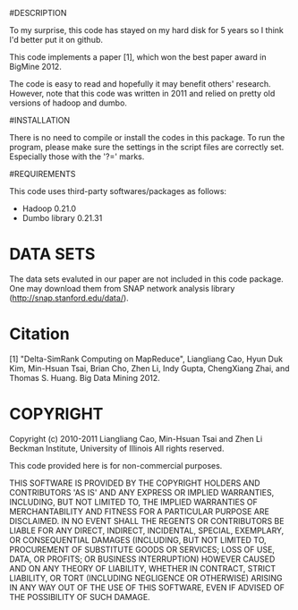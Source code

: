 

#DESCRIPTION

To my surprise, this code has stayed on my hard disk for 5 years so I think I'd better put it on github. 

This code implements a paper [1], which won the best paper award in BigMine 2012. 

The code is easy to read and hopefully it may benefit others' research. However, note that this code was written in 2011 and relied on pretty old versions of hadoop and dumbo. 


#INSTALLATION

There is no need to compile or install the codes in this package.
To run the program, please make sure the settings in the script files
are correctly set. Especially those with the '?=' marks.


#REQUIREMENTS

This code uses third-party softwares/packages as follows:
- Hadoop 0.21.0   
- Dumbo library 0.21.31   


# DATA SETS

The data sets evaluted in our paper are not included in this code package. 
One may download them from SNAP network analysis library 
(http://snap.stanford.edu/data/).

# Citation

[1] "Delta-SimRank Computing on MapReduce",
Liangliang Cao, Hyun Duk Kim, Min-Hsuan Tsai, Brian Cho, Zhen Li, Indy Gupta,
ChengXiang Zhai, and Thomas S. Huang. Big Data Mining 2012.


# COPYRIGHT
Copyright (c) 2010-2011 
Liangliang Cao, Min-Hsuan Tsai and Zhen Li
Beckman Institute, University of Illinois
All rights reserved.

This code provided here is for non-commercial purposes.

THIS SOFTWARE IS PROVIDED BY THE COPYRIGHT HOLDERS AND CONTRIBUTORS
'AS IS' AND ANY EXPRESS OR IMPLIED WARRANTIES, INCLUDING, BUT NOT
LIMITED TO, THE IMPLIED WARRANTIES OF MERCHANTABILITY AND FITNESS FOR
A PARTICULAR PURPOSE ARE DISCLAIMED.  IN NO EVENT SHALL THE REGENTS OR
CONTRIBUTORS BE LIABLE FOR ANY DIRECT, INDIRECT, INCIDENTAL, SPECIAL,
EXEMPLARY, OR CONSEQUENTIAL DAMAGES (INCLUDING, BUT NOT LIMITED TO,
PROCUREMENT OF SUBSTITUTE GOODS OR SERVICES; LOSS OF USE, DATA, OR
PROFITS; OR BUSINESS INTERRUPTION) HOWEVER CAUSED AND ON ANY THEORY OF
LIABILITY, WHETHER IN CONTRACT, STRICT LIABILITY, OR TORT (INCLUDING
NEGLIGENCE OR OTHERWISE) ARISING IN ANY WAY OUT OF THE USE OF THIS
SOFTWARE, EVEN IF ADVISED OF THE POSSIBILITY OF SUCH DAMAGE.
